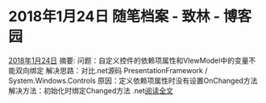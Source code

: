 
# 2018年1月24日 随笔档案 - 致林 - 博客园






[2018年1月24日](https://www.cnblogs.com/bincoding/archive/2018/01/24.html)
摘要: 问题：自定义控件的依赖项属性和VIewModel中的变量不能双向绑定 解决思路：对比.net源码 PresentationFramework / System.Windows.Controls 原因：定义依赖项属性时没有设置OnChanged方法 解决方法：初始化时绑定Changed方法 .net[阅读全文](https://www.cnblogs.com/bincoding/p/8342791.html)

